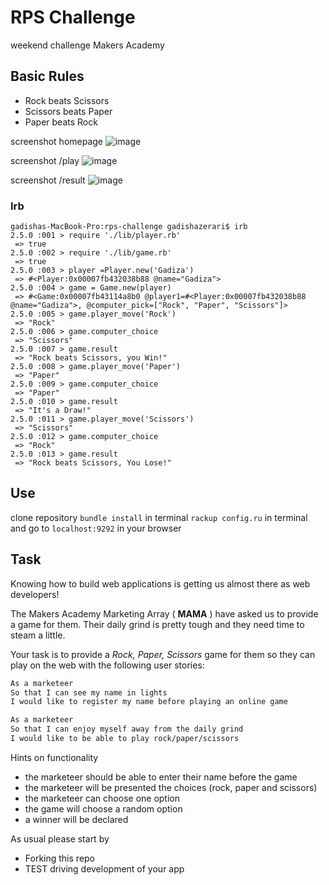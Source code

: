 # RPS Challenge

weekend challenge Makers Academy

## Basic Rules

- Rock beats Scissors
- Scissors beats Paper
- Paper beats Rock

screenshot homepage
![image](https://user-images.githubusercontent.com/33194929/40890797-985dd970-6773-11e8-85ec-c7e57fd68dea.png)

screenshot /play
![image](https://user-images.githubusercontent.com/33194929/40890787-6e3dc2a4-6773-11e8-9d8b-e33fc764adf2.png)

screenshot /result
![image](https://user-images.githubusercontent.com/33194929/40890806-b3ffddfe-6773-11e8-86d5-36866750e8c8.png)


### Irb
```
gadishas-MacBook-Pro:rps-challenge gadishazerari$ irb
2.5.0 :001 > require './lib/player.rb'
 => true
2.5.0 :002 > require './lib/game.rb'
 => true
2.5.0 :003 > player =Player.new('Gadiza')
 => #<Player:0x00007fb432038b88 @name="Gadiza">
2.5.0 :004 > game = Game.new(player)
 => #<Game:0x00007fb43114a8b0 @player1=#<Player:0x00007fb432038b88 @name="Gadiza">, @computer_pick=["Rock", "Paper", "Scissors"]>
2.5.0 :005 > game.player_move('Rock')
 => "Rock"
2.5.0 :006 > game.computer_choice
 => "Scissors"
2.5.0 :007 > game.result
 => "Rock beats Scissors, you Win!"
2.5.0 :008 > game.player_move('Paper')
 => "Paper"
2.5.0 :009 > game.computer_choice
 => "Paper"
2.5.0 :010 > game.result
 => "It's a Draw!"
2.5.0 :011 > game.player_move('Scissors')
 => "Scissors"
2.5.0 :012 > game.computer_choice
 => "Rock"
2.5.0 :013 > game.result
 => "Rock beats Scissors, You Lose!"
```
Use
---
clone repository
```bundle install``` in terminal
```rackup config.ru``` in terminal
and go to ```localhost:9292``` in your browser

Task
----

Knowing how to build web applications is getting us almost there as web developers!

The Makers Academy Marketing Array ( **MAMA** ) have asked us to provide a game for them. Their daily grind is pretty tough and they need time to steam a little.

Your task is to provide a _Rock, Paper, Scissors_ game for them so they can play on the web with the following user stories:

```sh
As a marketeer
So that I can see my name in lights
I would like to register my name before playing an online game

As a marketeer
So that I can enjoy myself away from the daily grind
I would like to be able to play rock/paper/scissors
```

Hints on functionality

- the marketeer should be able to enter their name before the game
- the marketeer will be presented the choices (rock, paper and scissors)
- the marketeer can choose one option
- the game will choose a random option
- a winner will be declared


As usual please start by

* Forking this repo
* TEST driving development of your app
